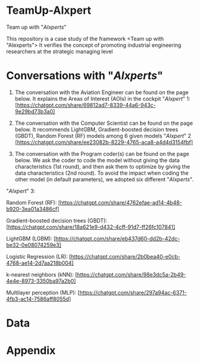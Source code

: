# TeamUp-AIxpert
Team up with "_AIxperts_"

This repository is a case study of the framework <Team up with "AIexperts">
It verifies the concept of promoting industrial engineering researchers at the strategic managing level

# Conversations with "_AIxperts_"
1. The conversation with the Aviation Engineer can be found on the page below. It explains the Areas of Interest (AOIs) in the cockpit
   "_AIxpert_" 1:
  [https://chatgpt.com/share/69812ad7-8339-44a6-943c-9e29bd73b3a0]
  


2. The conversation with the Computer Scientist can be found on the page below. It recommends LightGBM, Gradient-boosted decision trees (GBDT), Random Forest (RF) models among 6 given models
   "_AIxpert_" 2
  [https://chatgpt.com/share/ee23082b-8229-4765-aca8-a4d4d3154fbf]


3. The conversation with the Program coder(s) can be found on the page below.
We ask the coder to code the model without giving the data characteristics (1st round), and then ask them to optimize by giving the data characteristics (2nd round).
To avoid the impact when coding the other model (in default parameters), we adopted six different "_AIxperts_". 

"_AIxpert_" 3:

Random Forest (RF):
  [https://chatgpt.com/share/4762efae-ad14-4b48-b920-3ea01a3486cf]

Gradient-boosted decision trees (GBDT):
  [https://chatgpt.com/share/18a621e9-d432-4cff-91d7-ff26fc107841]

LightGBM (LGBM):
  [https://chatgpt.com/share/eb437d60-dd2b-42dc-be32-0e08074259e3]

Logistic Regression (LR):
  [https://chatgpt.com/share/2b0bea40-e0cb-4768-ae14-2d7aa218b004]

k-nearest neighbors (kNN):
  [https://chatgpt.com/share/98e3dc5a-2b49-4e4e-8973-3350ba97a2b0]

Multilayer perception (MLP):
  [https://chatgpt.com/share/297a94ac-6371-4fb3-ac14-7586aff8055d]

# Data

# Appendix
